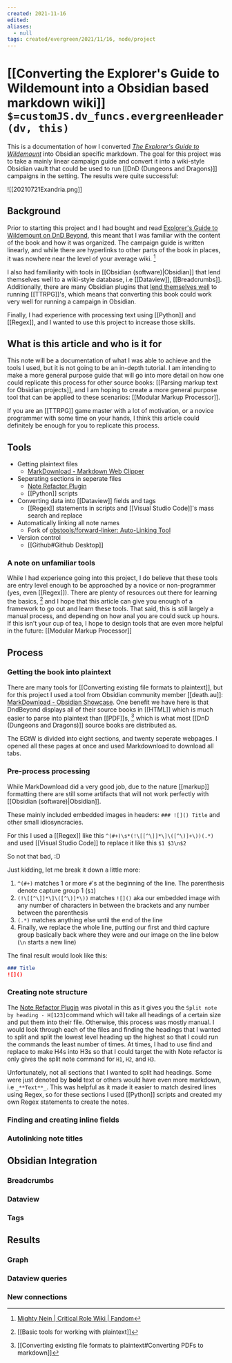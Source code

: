 ```yaml
---
created: 2021-11-16 
edited: 
aliases:
  - null
tags: created/evergreen/2021/11/16, node/project
---
```


# [[Converting the Explorer's Guide to Wildemount into a Obsidian based markdown wiki]] `$=customJS.dv_funcs.evergreenHeader(dv, this)`

This is a documentation of how I converted *[The Explorer's Guide to Wildemount](https://dnd.wizards.com/products/wildemount)* into Obsidian specific markdown.
The goal for this project was to take a mainly linear campaign guide and convert it into a wiki-style Obsidian vault that could be used to run [[DnD (Dungeons and Dragons)]] campaigns in the setting. The results were quite successful: 

![[20210721Exandria.png]]

## Background

Prior to starting this project and I had bought and read [Explorer's Guide to Wildemount on DnD Beyond](https://www.dndbeyond.com/marketplace/sourcebooks/explorers-guide-to-wildemount), this meant that I was familiar with the content of the book and how it was organized. The campaign guide is written linearly, and while there are hyperlinks to other parts of the book in places, it was nowhere near the level of your average wiki. [^1] 

[^1]: [Mighty Nein | Critical Role Wiki | Fandom](https://criticalrole.fandom.com/wiki/Mighty_Nein)

I also had familiarity with tools in [[Obsidian (software)|Obsidian]] that lend themselves well to a wiki-style database, i.e [[Dataview]], [[Breadcrumbs]]. Additionally, there are many Obsidian plugins that [lend themselves well](https://www.youtube.com/watch?v=Ovqu_1aW3Sw) to running [[TTRPG]]'s, which means that converting this book could work very well for running a campaign in Obsidian.

Finally, I had experience with processing text using [[Python]] and [[Regex]], and I wanted to use this project to increase those skills. 

## What is this article and who is it for

This note will be a documentation of what I was able to achieve and the tools I used, but it is not going to be an in-depth tutorial. I am intending to make a more general purpose guide that will go into more detail on how one could replicate this process for other source books: [[Parsing markup text for Obsidian projects]], and I am hoping to create a more general purpose tool that can be applied to these scenarios: [[Modular Markup Processor]].

If you are an [[TTRPG]] game master with a lot of motivation, or a novice programmer with some time on your hands, I think this article could definitely be enough for you to replicate this process.  

## Tools


- Getting plaintext files
    - [MarkDownload - Markdown Web Clipper](https://forum.obsidian.md/t/markdownload-markdown-web-clipper/173)
- Seperating sections in seperate files
    - [Note Refactor Plugin](https://github.com/lynchjames/note-refactor-obsidian)
    - [[Python]] scripts
- Converting data into [[Dataview]] fields and tags
    - [[Regex]] statements in scripts and [[Visual Studio Code]]'s mass search and replace
- Automatically linking all note names
    - Fork of [obstools/forward-linker: Auto-Linking Tool](https://forum.obsidian.md/t/auto-linking-tool/2218) 
- Version control
    - [[Github#Github Desktop]]

### A note on unfamiliar tools

While I had experience going into this project, I do believe that these tools are entry level enough to be approached by a novice or non-programmer (yes, even [[Regex]]). There are plenty of resources out there for learning the basics, [^2] and I hope that this article can give you enough of a framework to go out and learn these tools. That said, this is still largely a manual process, and depending on how anal you are could suck up hours. If this isn't your cup of tea, I hope to design tools that are even more helpful in the future: [[Modular Markup Processor]]

[^2]: [[Basic tools for working with plaintext]]

## Process

### Getting the book into plaintext

There are many tools for [[Converting existing file formats to plaintext]], but for this project I used a tool from Obsidian community member [[death.au]]: [MarkDownload - Obsidian Showcase](https://forum.obsidian.md/t/markdownload-markdown-web-clipper/173). One benefit we have here is that DndBeyond displays all of their source books in [[HTML]] which is much easier to parse into plaintext than [[PDF]]s, [^3] which is what most [[DnD (Dungeons and Dragons)]] source books are distributed as.

[^3]: [[Converting existing file formats to plaintext#Converting PDFs to markdown]]

The EGtW is divided into eight sections, and twenty seperate webpages. I opened all these pages at once and used Markdownload to download all tabs. 

 ### Pre-process processing
 
 While MarkDownload did a very good job, due to the nature [[markup]] formatting there are still some artifacts that will not work perfectly with [[Obsidian (software)|Obsidian]].
 
 These mainly included embedded images in headers: `### ![]() Title` and other small idiosyncracies.
 
For this I used a [[Regex]] like this `^(#+)\s*(!\[[^\]]*\]\([^\)]+\))(.*)` and used [[Visual Studio Code]] to replace it like this `$1 $3\n$2`

So not that bad, :D

Just kidding, let me break it down a little more:
1. `^(#+)` matches 1 or more `#`'s at the beginning of the line. The parenthesis denote capture group 1 (`$1`)
2. `(!\[[^\]]*\]\([^\)]*\))` matches `![]()` aka our embedded image with any number of characters in between the brackets and any number between the parenthesis
3. `(.*)` matches anything else until the end of the line
4. Finally, we replace the whole line, putting our first and third capture group basically back where they were and our image on the line below (`\n` starts a new line)

The final result would look like this:
```md
### Title
![]()
```

### Creating note structure

 The [Note Refactor Plugin](https://github.com/lynchjames/note-refactor-obsidian) was pivotal in this as it gives you the `Split note by heading - H[123]`command which will take all headings of a certain size and put them into their file.
 Otherwise, this process was mostly manual.
 I would look through each of the files and finding the headings that I wanted to split and
 split the lowest level heading up the highest so that I could run the commands the least number of times.
 At times, I had to use find and replace to make H4s into H3s so that I could target the with Note refactor is only gives the split note command for `H1`, `H2`, and `H3`.
 
 Unfortunately, not all sections that I wanted to split had headings. Some were just denoted by **bold** text or others would have even more markdown, i.e `_**Text**_`. This was helpful as it made it easier to match desired lines using Regex, so for these sections I used [[Python]] scripts and created my own Regex statements to create the notes. 
 
 ### Finding and creating inline fields
 
 ### Autolinking note titles
 ## Obsidian Integration
 ### Breadcrumbs
 ### Dataview
 ### Tags
 
 ## Results
 ### Graph
 ### Dataview queries
 ### New connections
 
 
 

